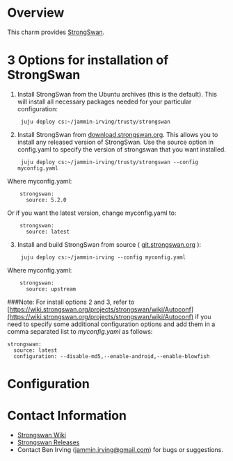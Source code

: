 # Overview

This charm provides [StrongSwan](http://www.strongswan.org). 

# 3 Options for installation of StrongSwan

1. Install StrongSwan from the Ubuntu archives (this is the default). This will install all necessary packages needed for your particular configuration:

        juju deploy cs:~/jammin-irving/trusty/strongswan

2. Install StrongSwan from [download.strongswan.org](http://download.strongswan.org). This allows you to install any released version of StrongSwan. Use the source option in config.yaml to specify the version of strongswan that you want installed.

        juju deploy cs:~/jammin-irving/trusty/strongswan --config myconfig.yaml
Where myconfig.yaml:
        
        strongswan:
          source: 5.2.0
Or if you want the latest version, change myconfig.yaml to:

        strongswan:
          source: latest

3. Install and build StrongSwan from source ( [git.strongswan.org](http://git.strongswan.org) ):

        juju deploy cs:~/jammin-irving --config myconfig.yaml
Where myconfig.yaml:
        
        strongswan:
          source: upstream


###Note: 
For install options 2 and 3, refer to [https://wiki.strongswan.org/projects/strongswan/wiki/Autoconf](https://wiki.strongswan.org/projects/strongswan/wiki/Autoconf) if you need to specify some additional configuration options and add them in a comma separated list  to <i>myconfig.yaml</i> as follows: 

    strongswan:
      source: latest
      configuration: --disable-md5,--enable-android,--enable-blowfish
# Configuration



# Contact Information

- [Strongswan Wiki](https://wiki.strongswan.org)
- [Strongswan Releases](http://downloads.strongswan.org)
- Contact Ben Irving (jammin.irving@gmail.com) for bugs or suggestions.